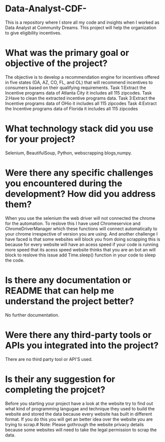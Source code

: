 # Data-Analyst-CDF-
This is a repository where I store all my code and insights when I worked as Data Analyst at Community Dreams. This project will help the organization to give eligibility incentives.
# What was the primary goal or objective of the project?
The objective is to develop a recommendation engine for incentives offered in five states (GA, AZ, CO, FL, and OL) that will recommend incentives to consumers based on their qualifying requirements.
Task 1:Extract the Incentive programs data of Atlanta City it includes all 115 zipcodes.
Task 2:Have to clean the extracted incentive programs data.
Task 3:Extract the Incentive programs data of OHio it includes all 115 zipcodes
Task 4:Extract the Incentive programs data of Florida it includes all 115 zipcodes
# What technology stack did you use for your project?
Selenium, BeautifulSoup, Python, webscrapping blogs,numpy.
# Were there any specific challenges you encountered during the development? How did you address them?
When you use the selenium the web driver will not connected the chrome for the automation. To reslove this I have used Chromeservice and ChromeDriverManager which these functions will connect automatically to your chrome irrespective of version you are using. And another challenge I have faced is that some websites will block you from doing scrapping this is because for every website will have an acess speed if your code is running more speed that its acess speed website thinks that you are an bot an will block to reslove this issue add Time.sleep() function in your code to sleep the code. 
# Is there any documentation or README that can help me understand the project better?
No further documentation.
# Were there any third-party tools or APIs you integrated into the project?
There are no third party tool or API'S used.
# Is their any suggestion for completing the projcet?
Before you starting your project have a look at the website try to find out what kind of programming langugae and technique they used to build the website and stored the data because every website has built in different format. If you do this you will get an better idea over the website you are trying to scrap.# Note: Please gothrough the website privacy details because some websites will need to take the legal permission to scrap the data. 
